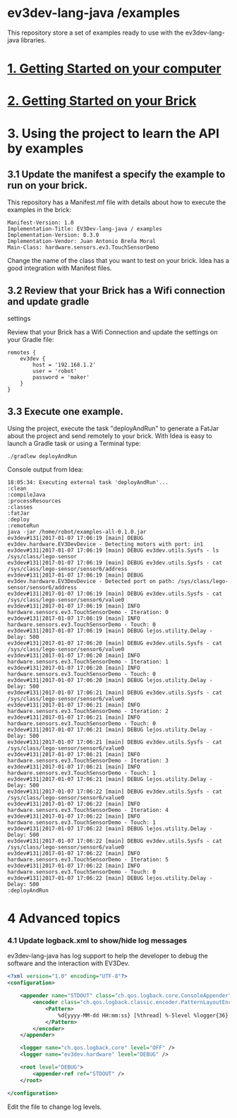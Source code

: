 # ev3dev-lang-java /examples

This repository store a set of examples ready to use with the 
ev3dev-lang-java libraries.
 
# [1. Getting Started on your computer](./docs/GettingStartedLaptop.md)

# [2. Getting Started on your Brick](./docs/GettingStartedBrick.md)

# 3. Using the project to learn the API by examples

## 3.1 Update the manifest a specify the example to run on your brick.

This repository has a Manifest.mf file with details about how to 
execute the examples in the brick:

```
Manifest-Version: 1.0
Implementation-Title: EV3Dev-lang-java / examples
Implementation-Version: 0.3.0
Implementation-Vendor: Juan Antonio Breña Moral
Main-Class: hardware.sensors.ev3.TouchSensorDemo
```

Change the name of the class that you want to test on your brick. Idea 
has a good integration with Manifest files.

## 3.2 Review that your Brick has a Wifi connection and update gradle
settings

Review that your Brick has a Wifi Connection and update the settings 
on your Gradle file:

```
remotes {
    ev3dev {
        host = '192.168.1.2'
        user = 'robot'
        password = 'maker'
    }
}
```

## 3.3 Execute one example.

Using the project, execute the task "deployAndRun" to generate a 
FatJar about the project and send remotely to your brick. With Idea 
is easy to launch a Gradle task or using a Terminal type:

```
./gradlew deployAndRun
```

Console output from Idea:

```
18:05:34: Executing external task 'deployAndRun'...
:clean
:compileJava
:processResources
:classes
:fatJar
:deploy
:remoteRun
java -jar /home/robot/examples-all-0.1.0.jar
ev3dev#131|2017-01-07 17:06:19 [main] DEBUG ev3dev.hardware.EV3DevDevice - Detecting motors with port: in1
ev3dev#131|2017-01-07 17:06:19 [main] DEBUG ev3dev.utils.Sysfs - ls /sys/class/lego-sensor
ev3dev#131|2017-01-07 17:06:19 [main] DEBUG ev3dev.utils.Sysfs - cat /sys/class/lego-sensor/sensor6/address
ev3dev#131|2017-01-07 17:06:19 [main] DEBUG ev3dev.hardware.EV3DevDevice - Detected port on path: /sys/class/lego-sensor/sensor6/address
ev3dev#131|2017-01-07 17:06:19 [main] DEBUG ev3dev.utils.Sysfs - cat /sys/class/lego-sensor/sensor6/value0
ev3dev#131|2017-01-07 17:06:19 [main] INFO  hardware.sensors.ev3.TouchSensorDemo - Iteration: 0
ev3dev#131|2017-01-07 17:06:19 [main] INFO  hardware.sensors.ev3.TouchSensorDemo - Touch: 0
ev3dev#131|2017-01-07 17:06:19 [main] DEBUG lejos.utility.Delay - Delay: 500
ev3dev#131|2017-01-07 17:06:20 [main] DEBUG ev3dev.utils.Sysfs - cat /sys/class/lego-sensor/sensor6/value0
ev3dev#131|2017-01-07 17:06:20 [main] INFO  hardware.sensors.ev3.TouchSensorDemo - Iteration: 1
ev3dev#131|2017-01-07 17:06:20 [main] INFO  hardware.sensors.ev3.TouchSensorDemo - Touch: 0
ev3dev#131|2017-01-07 17:06:20 [main] DEBUG lejos.utility.Delay - Delay: 500
ev3dev#131|2017-01-07 17:06:21 [main] DEBUG ev3dev.utils.Sysfs - cat /sys/class/lego-sensor/sensor6/value0
ev3dev#131|2017-01-07 17:06:21 [main] INFO  hardware.sensors.ev3.TouchSensorDemo - Iteration: 2
ev3dev#131|2017-01-07 17:06:21 [main] INFO  hardware.sensors.ev3.TouchSensorDemo - Touch: 0
ev3dev#131|2017-01-07 17:06:21 [main] DEBUG lejos.utility.Delay - Delay: 500
ev3dev#131|2017-01-07 17:06:21 [main] DEBUG ev3dev.utils.Sysfs - cat /sys/class/lego-sensor/sensor6/value0
ev3dev#131|2017-01-07 17:06:21 [main] INFO  hardware.sensors.ev3.TouchSensorDemo - Iteration: 3
ev3dev#131|2017-01-07 17:06:21 [main] INFO  hardware.sensors.ev3.TouchSensorDemo - Touch: 1
ev3dev#131|2017-01-07 17:06:21 [main] DEBUG lejos.utility.Delay - Delay: 500
ev3dev#131|2017-01-07 17:06:22 [main] DEBUG ev3dev.utils.Sysfs - cat /sys/class/lego-sensor/sensor6/value0
ev3dev#131|2017-01-07 17:06:22 [main] INFO  hardware.sensors.ev3.TouchSensorDemo - Iteration: 4
ev3dev#131|2017-01-07 17:06:22 [main] INFO  hardware.sensors.ev3.TouchSensorDemo - Touch: 1
ev3dev#131|2017-01-07 17:06:22 [main] DEBUG lejos.utility.Delay - Delay: 500
ev3dev#131|2017-01-07 17:06:22 [main] DEBUG ev3dev.utils.Sysfs - cat /sys/class/lego-sensor/sensor6/value0
ev3dev#131|2017-01-07 17:06:22 [main] INFO  hardware.sensors.ev3.TouchSensorDemo - Iteration: 5
ev3dev#131|2017-01-07 17:06:22 [main] INFO  hardware.sensors.ev3.TouchSensorDemo - Touch: 0
ev3dev#131|2017-01-07 17:06:22 [main] DEBUG lejos.utility.Delay - Delay: 500
:deployAndRun
``` 

# 4 Advanced topics

### 4.1 Update logback.xml to show/hide log messages

ev3dev-lang-java has log support to help the developer to debug 
the software and the interaction with EV3Dev.

``` xml
<?xml version="1.0" encoding="UTF-8"?>
<configuration>

    <appender name="STDOUT" class="ch.qos.logback.core.ConsoleAppender">
        <encoder class="ch.qos.logback.classic.encoder.PatternLayoutEncoder">
            <Pattern>
                %d{yyyy-MM-dd HH:mm:ss} [%thread] %-5level %logger{36} - %msg%n
            </Pattern>
        </encoder>
    </appender>

    <logger name="ch.qos.logback.core" level="OFF" />
    <logger name="ev3dev.hardware" level="DEBUG" />

    <root level="DEBUG">
        <appender-ref ref="STDOUT" />
    </root>

</configuration>
``` 

Edit the file to change log levels.








